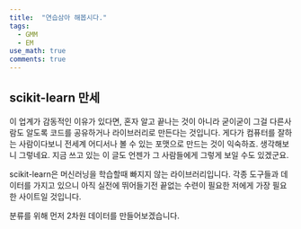 ```yaml
---
title:  "연습삼아 해봅시다."
tags:
  - GMM
  - EM
use_math: true
comments: true
---
```


## scikit-learn 만세
이 업계가 감동적인 이유가 있다면, 
혼자 알고 끝나는 것이 아니라 굳이굳이 그걸 다른사람도 알도록 코드를 공유하거나 라이브러리로
만든다는 것입니다.
게다가 컴퓨터를 잘하는 사람이다보니 전세계 어디서나 볼 수 있는 포맷으로 만드는 것이 익숙하죠.
생각해보니 그렇네요. 지금 쓰고 있는 이 글도 언젠가 그 사람들에게 그렇게 보일 수도 있겠군요.

scikit-learn은 머신러닝을 학습할때 빠지지 않는 라이브러리입니다.
각종 도구들과 데이터를 가지고 있으니 아직 실전에 뛰어들기전 끝없는 수련이 필요한 저에게 가장 필요한 사이트일 것입니다.

분류를 위해 먼저 2차원 데이터를 만들어보겠습니다.
